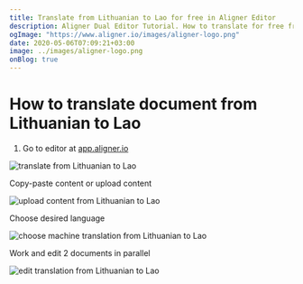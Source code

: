```yaml
---
title: Translate from Lithuanian to Lao for free in Aligner Editor
description: Aligner Dual Editor Tutorial. How to translate for free from Lithuanian to Lao. Aligner is multilingual document management platform. 
ogImage: "https://www.aligner.io/images/aligner-logo.png"
date: 2020-05-06T07:09:21+03:00
image: ../images/aligner-logo.png
onBlog: true
---
```


# How to translate document from Lithuanian to Lao

1. Go to editor at [app.aligner.io](https://app.aligner.io "Aligner App web page")

![translate from Lithuanian to Lao](../aligner-blank-editor.png "translate from Lithuanian to Lao")

Copy-paste content or upload content

![upload content from Lithuanian to Lao](../aligner-uploaded-document.png "upload content from Lithuanian to Lao")

Choose desired language

![choose machine translation from Lithuanian to Lao](../aligner-language-dropdown.png "choose machine translation from Lithuanian to Lao")

Work and edit 2 documents in parallel

![edit translation from Lithuanian to Lao](../aligner-double-sitded-editor.png "edit translation from Lithuanian to Lao")

